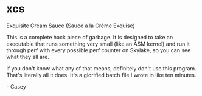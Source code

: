 # xcs
Exquisite Cream Sauce (Sauce à la Crème Exquise)

This is a complete hack piece of garbage. It is designed to take an executable that runs something very small (like an ASM kernel) and run it through perf with every possible perf counter on Skylake, so you can see what they all are.

If you don't know what any of that means, definitely don't use this program.  That's literally all it does.  It's a glorified batch file I wrote in like ten minutes.

\- Casey
